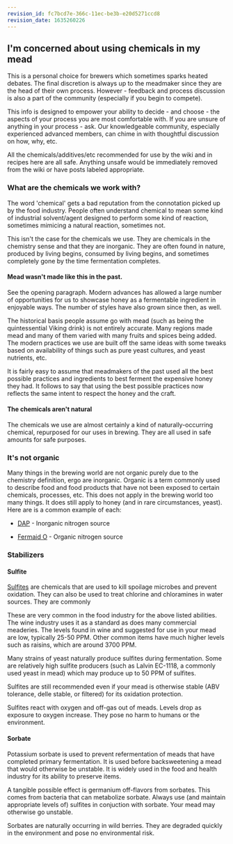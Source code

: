 ```yaml
---
revision_id: fc7bcd7e-366c-11ec-be3b-e20d5271ccd8
revision_date: 1635260226
---
```


## I'm concerned about using chemicals in my mead

This is a personal choice for brewers which sometimes sparks heated debates. The final discretion is always up to the meadmaker since they are the head of their own process. However - feedback and process discussion is also a part of the community (especially if you begin to compete).

This info is designed to empower your ability to decide - and choose - the aspects of your process you are most comfortable with. If you are unsure of anything in your process - ask. Our knowledgeable community, especially experienced advanced members, can chime in with thoughtful discussion on how, why, etc.

All the chemicals/additives/etc recommended for use by the wiki and in recipes here are all safe. Anything unsafe would be immediately removed from the wiki or have posts labeled appropriate.

### What are the chemicals we work with?

The word 'chemical' gets a bad reputation from the connotation picked up by the food industry. People often understand chemical to mean some kind of industrial solvent/agent designed to perform some kind of reaction, sometimes mimicing a natural reaction, sometimes not.

This isn't the case for the chemicals we use. They are chemicals in the chemistry sense and that they are inorganic. They are often found in nature, produced by living begins, consumed by living begins, and sometimes completely gone by the time fermentation completes.

#### Mead wasn't made like this in the past.

See the opening paragraph. Modern advances has allowed a large number of opportunities for us to showcase honey as a fermentable ingredient in enjoyable ways. The number of styles have also grown since then, as well.

The historical basis people assume go with mead (such as being the quintessential Viking drink) is not entirely accurate. Many regions made mead and many of them varied with many fruits and spices being added. The modern practices we use are built off the same ideas with some tweaks based on availability of things such as pure yeast cultures, and yeast nutrients, etc.

It is fairly easy to assume that meadmakers of the past used all the best possible practices and ingredients to best ferment the expensive honey they had. It follows to say that using the best possible practices now reflects the same intent to respect the honey and the craft.

#### The chemicals aren't natural

The chemicals we use are almost certainly a kind of naturally-occurring chemical, repurposed for our uses in brewing. They are all used in safe amounts for safe purposes.

### It's not organic

Many things in the brewing world are not organic purely due to the chemistry definition, ergo are inorganic. Organic is a term commonly used to describe food and food products that have not been exposed to certain chemicals, processes, etc. This does not apply in the brewing world too many things. It does still apply to honey (and in rare circumstances, yeast). Here are is a common example of each:

* [DAP](/ingredients/nutrients#dap_.28diammonium_phosphate.29) - Inorganic nitrogen source

* [Fermaid O](/ingredients/nutrients#fermaid_o) - Organic nitrogen source

### Stabilizers

#### Sulfite

[Sulfites](https://en.wikipedia.org/wiki/Sulfite) are chemicals that are used to kill spoilage microbes and prevent oxidation. They can also be used to treat chlorine and chloramines in water sources. They are commonly 

These are very common in the food industry for the above listed abilities. The wine industry uses it as a standard as does many commercial meaderies. The levels found in wine and suggested for use in your mead are low, typically 25-50 PPM. Other common items have much higher levels such as raisins, which are around 3700 PPM.

Many strains of yeast naturally produce sulfites during fermentation. Some are relatively high sulfite producers (such as Lalvin EC-1118, a commonly used yeast in mead) which may produce up to 50 PPM of sulfites.

Sulfites are still recommended even if your mead is otherwise stable (ABV tolerance, delle stable, or filtered) for its oxidation protection.

Sulfites react with oxygen and off-gas out of meads. Levels drop as exposure to oxygen increase. They pose no harm to humans or the environment.

#### Sorbate

Potassium sorbate is used to prevent refermentation of meads that have completed primary fermentation. It is used before backsweetening a mead that would otherwise be unstable. It is widely used in the food and health industry for its ability to preserve items.

A tangible possible effect is germanium off-flavors from sorbates. This comes from bacteria that can metabolize sorbate. Always use (and maintain appropriate levels of) sulfites in conjuction with sorbate. Your mead may otherwise go unstable.

Sorbates are naturally occurring in wild berries. They are degraded quickly in the environment and pose no environmental risk.